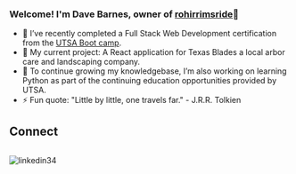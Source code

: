 ### Welcome! I'm Dave Barnes, owner of [rohirrimsride](https://github.com/rohirrimsride/rohirrimsride-portfolio)👋

- 🔭 I’ve recently completed a Full Stack Web Development certification from the [UTSA Boot camp](https://bootcamp.utsa.edu/coding/).
- 🔭 My current project: A React application for Texas Blades a local arbor care and landscaping company.  
- 🌱 To continue growing my knowledgebase, I’m also working on learning Python as part of the continuing education opportunities provided by UTSA. 
- ⚡ Fun quote: "Little by little, one travels far." - J.R.R. Tolkien 

## Connect
![<img src="(https://user-images.githubusercontent.com/96882225/230234026-1eab2195-0024-4839-a264-95a8961edc71.png)"/>](https://www.linkedin.com/in/dave-barnes-b017b945/)

![![linkedin34](https://user-images.githubusercontent.com/96882225/230234026-1eab2195-0024-4839-a264-95a8961edc71.png)](https://www.linkedin.com/in/dave-barnes-b017b945/)
